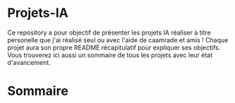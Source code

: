 # Projets-IA

Ce repository a pour objectif de présenter les projets IA réaliser à titre personelle que j'ai réalisé seul ou avec l'aide de caamrade et amis ! Chaque projet aura son propre README récapitulatif pour expliquer ses objectifs.
<br>Vous trouverez ici aussi un sommaire de tous les projets avec leur état d'avancement.
# Sommaire
